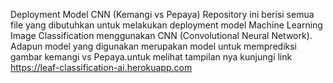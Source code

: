 Deployment Model CNN (Kemangi vs Pepaya)
Repository ini berisi semua file yang dibutuhkan untuk melakukan deployment model Machine Learning Image Classification menggunakan CNN (Convolutional Neural Network). Adapun model yang digunakan merupakan model untuk memprediksi gambar kemangi vs Pepaya.untuk melihat tampilan nya kunjungi link https://leaf-classification-ai.herokuapp.com

